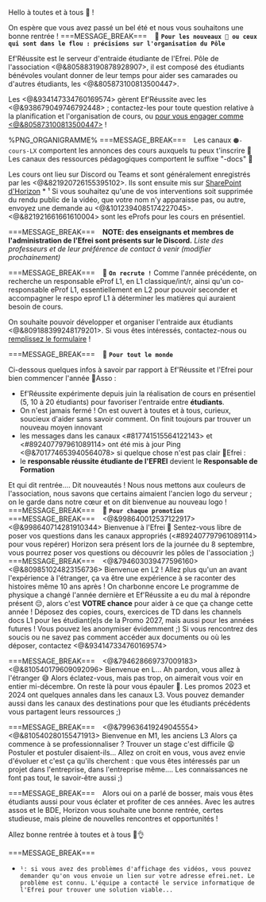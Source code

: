 Hello à toutes et à tous 👋 !

On espère que vous avez passé un bel été et nous vous souhaitons une bonne rentrée !
===MESSAGE_BREAK===
` `
:small_blue_diamond: **`Pour les nouveaux 🌱 ou ceux qui sont dans le flou : précisions sur l'organisation du Pôle`**

Ef'Réussite est le serveur d'entraide étudiante de l'Efrei.
Pôle de l'association <@&805883190878928907>, il est composé des étudiants bénévoles voulant donner de leur temps pour aider ses camarades ou d'autres étudiants, les  <@&805873100813500447>.
 

Les <@&934147334760169574> gèrent Ef'Réussite avec les <@&938679049746792448> ; contactez-les pour toute question relative à la planification et l'organisation de cours, ou [pour vous engager comme <@&805873100813500447>](https://bit.ly/EfRéussiteRecrute) !

%PNG_ORGANIGRAMME%
===MESSAGE_BREAK===
` `
Les canaux `🟠-cours-LX` comportent les annonces des cours auxquels tu peux t'inscrire 🔔
Les canaux des ressources pédagogiques comportent le suffixe "-docs" 📄

Les cours ont lieu sur Discord ou Teams et sont généralement enregistrés par les <@&821920726155395102>. Ils sont ensuite mis sur [SharePoint d'Horizon](https://bit.ly/EfRéussiteSP) * ¹ 
Si vous souhaitez qu'une de vos interventions soit supprimée du rendu public de la vidéo, que votre nom n'y apparaisse pas, ou autre, envoyez une demande au <@&1012394085174227045>.
<@&821921661661610004> sont les eProfs pour les cours en présentiel.

===MESSAGE_BREAK===
` `
**NOTE: des enseignants et membres de l'administration de l'Efrei sont présents sur le Discord.**
*Liste des professeurs et de leur préférence de contact à venir (modifier prochainement)*

===MESSAGE_BREAK===
` `
🔹 **`On recrute !`**
Comme l'année précédente, on recherche un responsable eProf L1, en L1 classique/int/r, ainsi qu'un co-responsable eProf L1, essentiellement en L2 pour pouvoir seconder et accompagner le respo eprof L1 à déterminer les matières qui auraient besoin de cours.

On souhaite pouvoir développer et organiser l'entraide aux étudiants <@&809188399248179201>. Si vous êtes intéressés, contactez-nous ou [remplissez le formulaire](https://bit.ly/EfRéussiteRecrute) !

===MESSAGE_BREAK===
` `
:small_blue_diamond: **`Pour tout le monde`**

Ci-dessous quelques infos à savoir par rapport à Ef'Réussite et l'Efrei pour bien commencer l'année
🔸Asso :
 - Ef'Réussite expérimente depuis juin la réalisation de cours en présentiel (5, 10 à 20 étudiants) pour favoriser l'entraide entre __étudiants__. 
 - On n'est jamais fermé ! On est ouvert à toutes et à tous, curieux, soucieux d'aider sans savoir comment. On finit toujours par trouver un nouveau moyen innovant 
 - les messages dans les canaux <#817741515564122143> et <#892407797961089114> ont été mis à jour
   Ping <@&701774653940564078> si quelque chose n'est pas clair
🔸Efrei : 
- le **responsable réussite étudiante de l'EFREI** devient le **Responsable de Formation**

Et qui dit rentrée.... Dit nouveautés !
Nous nous mettons aux couleurs de l'association, nous savons que certains aimaient l'ancien logo du serveur ; on le garde dans notre cœur et on dit bienvenue au nouveau logo !
===MESSAGE_BREAK===
` `
:small_blue_diamond: **`Pour chaque promotion`**
===MESSAGE_BREAK===
` `
 <@&998640012537122917> <@&998640714281910344>
Bienvenue à l'Efrei 🥳 
Sentez-vous libre de poser vos questions dans les canaux appropriés (<#892407797961089114> pour vous repérer)
Horizon sera présent lors de la journée du 8 septembre, vous pourrez poser vos questions ou découvrir les pôles de l'association ;)
` `
===MESSAGE_BREAK===
` `
 <@&794603039477596160> <@&809851024823156736>
Bienvenue en L2 !
Allez plus qu'un an avant l'expérience à l'étranger, ça va être une expérience à se raconter des histoires même 10 ans après !
On charbonne encore
Le programme de physique a changé l'année dernière et Ef'Réussite a eu du mal à répondre présent 😔, alors c'est **VOTRE chance** pour aider à ce que ça change cette année !
Déposez des copies, cours, exercices de TD dans les channels docs L1 pour les étudiant(e)s de la Promo 2027, mais aussi pour les années futures ! Vous pouvez les anonymiser évidemment ;)
Si vous rencontrez des soucis ou ne savez pas comment accéder aux documents ou où les déposer, contactez <@&934147334760169574>

===MESSAGE_BREAK===
` `
 <@&794628669737009183> <@&810540179609092096>
Bienvenue en L... Ah pardon, vous allez à l'étranger 😅 Alors éclatez-vous, mais pas trop, on aimerait vous voir en entier mi-décembre.
On reste là pour vous épauler 💪. Les promos 2023 et 2024 ont quelques annales dans les canaux L3. 
Vous pouvez demander aussi dans les canaux des destinations pour que les étudiants précédents vous partagent leurs ressources ;)

===MESSAGE_BREAK===
` `
 <@&799636419249045554> <@&810540280155471913>
Bienvenue en M1, les anciens L3
Alors ça commence à se professionnaliser ? Trouver un stage c'est difficile 😩 Postuler et postuler disaient-ils...
Allez on croit en vous, vous avez envie d'évoluer et c'est ça qu'ils cherchent : que vous êtes intéressés par un projet dans l'entreprise, dans l'entreprise même....
Les connaissances ne font pas tout, le savoir-être aussi ;)

===MESSAGE_BREAK===
` `
Alors oui on a parlé de bosser, mais vous êtes étudiants aussi pour vous éclater et profiter de ces années.
Avec les autres assos et le BDE, Horizon vous souhaite une bonne rentrée, certes studieuse, mais pleine de nouvelles rencontres et opportunités !

Allez bonne rentrée à toutes et à tous 🥳👌

===MESSAGE_BREAK===
` `
* `¹: si vous avez des problèmes d'affichage des vidéos, vous pouvez demander qu'on vous envoie un lien sur votre adresse efrei.net. Le problème est connu. L'équipe a contacté le service informatique de l'Efrei pour trouver une solution viable...`
